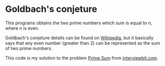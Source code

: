 # Goldbach's conjeture

This programs obtains the two prime numbers which sum is equal to n, where n is even.

Goldbach's conjeture details can be found on [Wikipedia](https://en.wikipedia.org/wiki/Goldbach%27s_conjecture), but it basically says that any even number (greater than 2) can be represented as the sum of two prime numbers.

This code is my solution to the problem [Prime Sum](https://www.interviewbit.com/problems/prime-sum/) from [interviewbit.com](https://www.interviewbit.com/).
